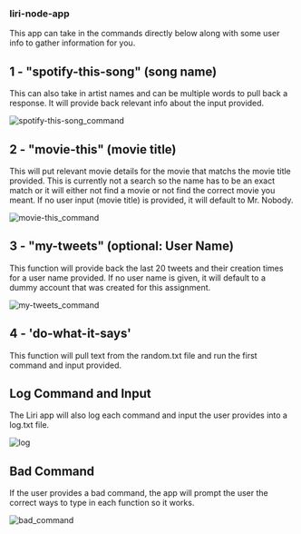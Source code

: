 ### liri-node-app

This app can take in the commands directly below along with some user info to gather information for you.

## 1 - "spotify-this-song" (song name)
This can also take in artist names and can be multiple words to pull back a response. It will provide back relevant info about the input provided.

![spotify-this-song_command](https://user-images.githubusercontent.com/29190130/38388644-11d66534-38d9-11e8-8700-c2be36e43418.PNG)

## 2 - "movie-this" (movie title)
This will put relevant movie details for the movie that matchs the movie title provided. This is currently not a search so the name has to be an exact match or it will either not find a movie or not find the correct movie you meant. If no user input (movie title) is provided, it will default to Mr. Nobody.
	
![movie-this_command](https://user-images.githubusercontent.com/29190130/38388660-1dd0d450-38d9-11e8-8277-a038936a5f34.PNG)

## 3 - "my-tweets" (optional: User Name)
This function will provide back the last 20 tweets and their creation times for a user name provided. If no user name is given, it will default to a dummy account that was created for this assignment.

![my-tweets_command](https://user-images.githubusercontent.com/29190130/38388652-17c4b59a-38d9-11e8-8c66-089be49d0406.PNG)

## 4 - 'do-what-it-says' 
This function will pull text from the random.txt file and run the first command and input provided. 
	

## Log Command and Input
The Liri app will also log each command and input the user provides into a log.txt file.

![log](https://user-images.githubusercontent.com/29190130/38388665-2110870a-38d9-11e8-8d42-ca01ead29b13.PNG)


## Bad Command
If the user provides a bad command, the app will prompt the user the correct ways to type in each function so it works.

![bad_command](https://user-images.githubusercontent.com/29190130/38388671-250a9364-38d9-11e8-9b3f-3f6998cc19a9.PNG)




